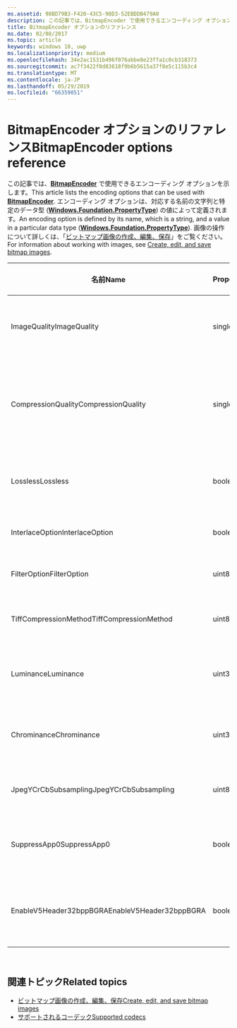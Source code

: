 ```yaml
---
ms.assetid: 98BD79B3-F420-43C5-98D3-52EBDDB479A0
description: この記事では、BitmapEncoder で使用できるエンコーディング オプションを示します。
title: BitmapEncoder オプションのリファレンス
ms.date: 02/08/2017
ms.topic: article
keywords: windows 10, uwp
ms.localizationpriority: medium
ms.openlocfilehash: 34e2ac1531b496f076abbe8e23ffa1c0cb318373
ms.sourcegitcommit: ac7f3422f8d83618f9b6b5615a37f8e5c115b3c4
ms.translationtype: MT
ms.contentlocale: ja-JP
ms.lasthandoff: 05/29/2019
ms.locfileid: "66359051"
---
```

# <a name="bitmapencoder-options-reference"></a><span data-ttu-id="b367c-104">BitmapEncoder オプションのリファレンス</span><span class="sxs-lookup"><span data-stu-id="b367c-104">BitmapEncoder options reference</span></span>


<span data-ttu-id="b367c-105">この記事では、[**BitmapEncoder**](https://docs.microsoft.com/uwp/api/Windows.Graphics.Imaging.BitmapEncoder) で使用できるエンコーディング オプションを示します。</span><span class="sxs-lookup"><span data-stu-id="b367c-105">This article lists the encoding options that can be used with [**BitmapEncoder**](https://docs.microsoft.com/uwp/api/Windows.Graphics.Imaging.BitmapEncoder).</span></span> <span data-ttu-id="b367c-106">エンコーディング オプションは、対応する名前の文字列と特定のデータ型 ([**Windows.Foundation.PropertyType**](https://docs.microsoft.com/uwp/api/Windows.Foundation.PropertyType)) の値によって定義されます。</span><span class="sxs-lookup"><span data-stu-id="b367c-106">An encoding option is defined by its name, which is a string, and a value in a particular data type ([**Windows.Foundation.PropertyType**](https://docs.microsoft.com/uwp/api/Windows.Foundation.PropertyType)).</span></span> <span data-ttu-id="b367c-107">画像の操作について詳しくは、「[ビットマップ画像の作成、編集、保存](imaging.md)」をご覧ください。</span><span class="sxs-lookup"><span data-stu-id="b367c-107">For information about working with images, see [Create, edit, and save bitmap images](imaging.md).</span></span>

| <span data-ttu-id="b367c-108">名前</span><span class="sxs-lookup"><span data-stu-id="b367c-108">Name</span></span>                    | <span data-ttu-id="b367c-109">PropertyType</span><span class="sxs-lookup"><span data-stu-id="b367c-109">PropertyType</span></span> | <span data-ttu-id="b367c-110">使用上の注意</span><span class="sxs-lookup"><span data-stu-id="b367c-110">Usage notes</span></span>                                                                                        | <span data-ttu-id="b367c-111">有効な形式</span><span class="sxs-lookup"><span data-stu-id="b367c-111">Valid formats</span></span> |
|-------------------------|--------------|----------------------------------------------------------------------------------------------------|---------------|
| <span data-ttu-id="b367c-112">ImageQuality</span><span class="sxs-lookup"><span data-stu-id="b367c-112">ImageQuality</span></span>            | <span data-ttu-id="b367c-113">single</span><span class="sxs-lookup"><span data-stu-id="b367c-113">single</span></span>       | <span data-ttu-id="b367c-114">有効な値は 0 ～ 1.0 です。</span><span class="sxs-lookup"><span data-stu-id="b367c-114">Valid values from 0 to 1.0.</span></span> <span data-ttu-id="b367c-115">値が大きいほど、画質が高くなります。</span><span class="sxs-lookup"><span data-stu-id="b367c-115">Higher values indicate higher quality</span></span>                                 | <span data-ttu-id="b367c-116">JPEG、JPEG-XR</span><span class="sxs-lookup"><span data-stu-id="b367c-116">JPEG, JPEG-XR</span></span> |
| <span data-ttu-id="b367c-117">CompressionQuality</span><span class="sxs-lookup"><span data-stu-id="b367c-117">CompressionQuality</span></span>      | <span data-ttu-id="b367c-118">single</span><span class="sxs-lookup"><span data-stu-id="b367c-118">single</span></span>       | <span data-ttu-id="b367c-119">有効な値は 0 ～ 1.0 です。</span><span class="sxs-lookup"><span data-stu-id="b367c-119">Valid values from 0 to 1.0.</span></span> <span data-ttu-id="b367c-120">値が大きいほど、効率の高い (時間のかかる) 圧縮方式であることを示します。</span><span class="sxs-lookup"><span data-stu-id="b367c-120">Higher values indicate a more efficient and slower compression scheme</span></span> | <span data-ttu-id="b367c-121">TIFF</span><span class="sxs-lookup"><span data-stu-id="b367c-121">TIFF</span></span>          |
| <span data-ttu-id="b367c-122">Lossless</span><span class="sxs-lookup"><span data-stu-id="b367c-122">Lossless</span></span>                | <span data-ttu-id="b367c-123">boolean</span><span class="sxs-lookup"><span data-stu-id="b367c-123">boolean</span></span>      | <span data-ttu-id="b367c-124">true に設定すると、ImageQuality オプションが無視されます。</span><span class="sxs-lookup"><span data-stu-id="b367c-124">If this is set to true, the ImageQuality option is ignored</span></span>                                        | <span data-ttu-id="b367c-125">JPEG-XR</span><span class="sxs-lookup"><span data-stu-id="b367c-125">JPEG-XR</span></span>       |
| <span data-ttu-id="b367c-126">InterlaceOption</span><span class="sxs-lookup"><span data-stu-id="b367c-126">InterlaceOption</span></span>         | <span data-ttu-id="b367c-127">boolean</span><span class="sxs-lookup"><span data-stu-id="b367c-127">boolean</span></span>      | <span data-ttu-id="b367c-128">画像をインターレースするかどうかを示します。</span><span class="sxs-lookup"><span data-stu-id="b367c-128">Whether to interlace the image</span></span>                                                                    | <span data-ttu-id="b367c-129">PNG</span><span class="sxs-lookup"><span data-stu-id="b367c-129">PNG</span></span>           |
| <span data-ttu-id="b367c-130">FilterOption</span><span class="sxs-lookup"><span data-stu-id="b367c-130">FilterOption</span></span>            | <span data-ttu-id="b367c-131">uint8</span><span class="sxs-lookup"><span data-stu-id="b367c-131">uint8</span></span>        | <span data-ttu-id="b367c-132">[  **PngFilterMode**](https://docs.microsoft.com/uwp/api/Windows.Graphics.Imaging.PngFilterMode) 列挙値を使います。</span><span class="sxs-lookup"><span data-stu-id="b367c-132">Use the [**PngFilterMode**](https://docs.microsoft.com/uwp/api/Windows.Graphics.Imaging.PngFilterMode) enumeration</span></span>                                | <span data-ttu-id="b367c-133">PNG</span><span class="sxs-lookup"><span data-stu-id="b367c-133">PNG</span></span>           |
| <span data-ttu-id="b367c-134">TiffCompressionMethod</span><span class="sxs-lookup"><span data-stu-id="b367c-134">TiffCompressionMethod</span></span>   | <span data-ttu-id="b367c-135">uint8</span><span class="sxs-lookup"><span data-stu-id="b367c-135">uint8</span></span>        | <span data-ttu-id="b367c-136">[  **TiffCompressionMode**](https://docs.microsoft.com/uwp/api/Windows.Graphics.Imaging.TiffCompressionMode) 列挙値を使います。</span><span class="sxs-lookup"><span data-stu-id="b367c-136">Use the [**TiffCompressionMode**](https://docs.microsoft.com/uwp/api/Windows.Graphics.Imaging.TiffCompressionMode) enumeration</span></span>                    | <span data-ttu-id="b367c-137">TIFF</span><span class="sxs-lookup"><span data-stu-id="b367c-137">TIFF</span></span>          |
| <span data-ttu-id="b367c-138">Luminance</span><span class="sxs-lookup"><span data-stu-id="b367c-138">Luminance</span></span>               | <span data-ttu-id="b367c-139">uint32Array</span><span class="sxs-lookup"><span data-stu-id="b367c-139">uint32Array</span></span>  | <span data-ttu-id="b367c-140">輝度の量子化定数を格納する 64 要素の配列です。</span><span class="sxs-lookup"><span data-stu-id="b367c-140">An array of 64 elements containing luminance quantization constants</span></span>                               | <span data-ttu-id="b367c-141">JPEG</span><span class="sxs-lookup"><span data-stu-id="b367c-141">JPEG</span></span>          |
| <span data-ttu-id="b367c-142">Chrominance</span><span class="sxs-lookup"><span data-stu-id="b367c-142">Chrominance</span></span>             | <span data-ttu-id="b367c-143">uint32Array</span><span class="sxs-lookup"><span data-stu-id="b367c-143">uint32Array</span></span>  | <span data-ttu-id="b367c-144">クロミナンスの量子化定数を格納する 64 要素の配列です。</span><span class="sxs-lookup"><span data-stu-id="b367c-144">An array of 64 elements containing chrominance quantization constants</span></span>                             | <span data-ttu-id="b367c-145">JPEG</span><span class="sxs-lookup"><span data-stu-id="b367c-145">JPEG</span></span>          |
| <span data-ttu-id="b367c-146">JpegYCrCbSubsampling</span><span class="sxs-lookup"><span data-stu-id="b367c-146">JpegYCrCbSubsampling</span></span>    | <span data-ttu-id="b367c-147">uint8</span><span class="sxs-lookup"><span data-stu-id="b367c-147">uint8</span></span>        | <span data-ttu-id="b367c-148">[  **JpegSubsamplingMode**](https://docs.microsoft.com/uwp/api/Windows.Graphics.Imaging.JpegSubsamplingMode) 列挙値を使います。</span><span class="sxs-lookup"><span data-stu-id="b367c-148">Use the [**JpegSubsamplingMode**](https://docs.microsoft.com/uwp/api/Windows.Graphics.Imaging.JpegSubsamplingMode) enumeration</span></span>                    | <span data-ttu-id="b367c-149">JPEG</span><span class="sxs-lookup"><span data-stu-id="b367c-149">JPEG</span></span>          |
| <span data-ttu-id="b367c-150">SuppressApp0</span><span class="sxs-lookup"><span data-stu-id="b367c-150">SuppressApp0</span></span>            | <span data-ttu-id="b367c-151">boolean</span><span class="sxs-lookup"><span data-stu-id="b367c-151">boolean</span></span>      | <span data-ttu-id="b367c-152">App0 メタデータ ブロックの作成を抑制するかどうかを示します。</span><span class="sxs-lookup"><span data-stu-id="b367c-152">Whether to suppress the creation of an App0 metadata block</span></span>                                        | <span data-ttu-id="b367c-153">JPEG</span><span class="sxs-lookup"><span data-stu-id="b367c-153">JPEG</span></span>          |
| <span data-ttu-id="b367c-154">EnableV5Header32bppBGRA</span><span class="sxs-lookup"><span data-stu-id="b367c-154">EnableV5Header32bppBGRA</span></span> | <span data-ttu-id="b367c-155">boolean</span><span class="sxs-lookup"><span data-stu-id="b367c-155">boolean</span></span>      | <span data-ttu-id="b367c-156">アルファをサポートするバージョン 5 BMP にエンコードするかどうかを示します。</span><span class="sxs-lookup"><span data-stu-id="b367c-156">Whether to encode to a version 5 BMP which supports alpha</span></span>                                         | <span data-ttu-id="b367c-157">BMP</span><span class="sxs-lookup"><span data-stu-id="b367c-157">BMP</span></span>           |

 

## <a name="related-topics"></a><span data-ttu-id="b367c-158">関連トピック</span><span class="sxs-lookup"><span data-stu-id="b367c-158">Related topics</span></span>

* [<span data-ttu-id="b367c-159">ビットマップ画像の作成、編集、保存</span><span class="sxs-lookup"><span data-stu-id="b367c-159">Create, edit, and save bitmap images</span></span>](imaging.md)
* [<span data-ttu-id="b367c-160">サポートされるコーデック</span><span class="sxs-lookup"><span data-stu-id="b367c-160">Supported codecs</span></span>](supported-codecs.md)

 




